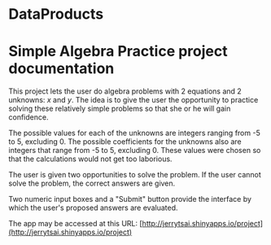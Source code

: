 # DataProducts
# Simple Algebra Practice project documentation

This project lets the user do algebra problems with 2 equations and 2 unknowns: *x* and *y*. The idea is to give the user the opportunity to practice solving these relatively simple problems so that she or he will gain confidence.

The possible values for each of the unknowns are integers ranging from -5 to 5, excluding 0. 
The possible coefficients for the unknowns also are integers that range from -5 to 5, excluding 0.
These values were chosen so that the calculations would not get too laborious. 

The user is given two opportunities to solve the problem. If the user cannot solve the problem, the correct answers are given.

Two numeric input boxes and a "Submit" button provide the interface by which the user's proposed answers are evaluated.

The app may be accessed at this URL:
[http://jerrytsai.shinyapps.io/project](http://jerrytsai.shinyapps.io/project)



